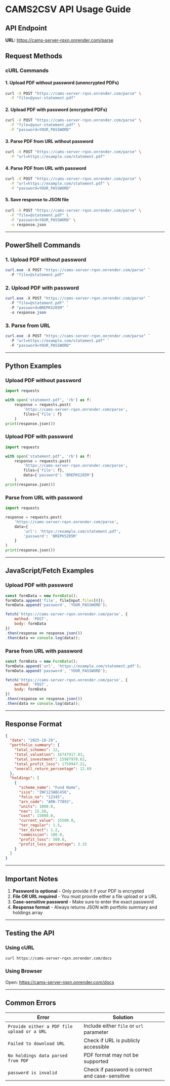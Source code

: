 # CAMS2CSV API Usage Guide

## API Endpoint
**URL:** https://cams-server-rqxn.onrender.com/parse

## Request Methods

### cURL Commands

#### 1. Upload PDF without password (unencrypted PDFs)
```bash
curl -X POST "https://cams-server-rqxn.onrender.com/parse" \
  -F "file=@your-statement.pdf"
```

#### 2. Upload PDF with password (encrypted PDFs)
```bash
curl -X POST "https://cams-server-rqxn.onrender.com/parse" \
  -F "file=@your-statement.pdf" \
  -F "password=YOUR_PASSWORD"
```

#### 3. Parse PDF from URL without password
```bash
curl -X POST "https://cams-server-rqxn.onrender.com/parse" \
  -F "url=https://example.com/statement.pdf"
```

#### 4. Parse PDF from URL with password
```bash
curl -X POST "https://cams-server-rqxn.onrender.com/parse" \
  -F "url=https://example.com/statement.pdf" \
  -F "password=YOUR_PASSWORD"
```

#### 5. Save response to JSON file
```bash
curl -X POST "https://cams-server-rqxn.onrender.com/parse" \
  -F "file=@statement.pdf" \
  -F "password=YOUR_PASSWORD" \
  -o response.json
```

---

## PowerShell Commands

### 1. Upload PDF without password
```powershell
curl.exe -X POST "https://cams-server-rqxn.onrender.com/parse" `
  -F "file=@statement.pdf"
```

### 2. Upload PDF with password
```powershell
curl.exe -X POST "https://cams-server-rqxn.onrender.com/parse" `
  -F "file=@statement.pdf" `
  -F "password=BREPK5205M" `
  -o response.json
```

### 3. Parse from URL
```powershell
curl.exe -X POST "https://cams-server-rqxn.onrender.com/parse" `
  -F "url=https://example.com/statement.pdf" `
  -F "password=YOUR_PASSWORD"
```

---

## Python Examples

### Upload PDF without password
```python
import requests

with open('statement.pdf', 'rb') as f:
    response = requests.post(
        'https://cams-server-rqxn.onrender.com/parse',
        files={'file': f}
    )
print(response.json())
```

### Upload PDF with password
```python
import requests

with open('statement.pdf', 'rb') as f:
    response = requests.post(
        'https://cams-server-rqxn.onrender.com/parse',
        files={'file': f},
        data={'password': 'BREPK5205M'}
    )
print(response.json())
```

### Parse from URL with password
```python
import requests

response = requests.post(
    'https://cams-server-rqxn.onrender.com/parse',
    data={
        'url': 'https://example.com/statement.pdf',
        'password': 'BREPK5205M'
    }
)
print(response.json())
```

---

## JavaScript/Fetch Examples

### Upload PDF with password
```javascript
const formData = new FormData();
formData.append('file', fileInput.files[0]);
formData.append('password', 'YOUR_PASSWORD');

fetch('https://cams-server-rqxn.onrender.com/parse', {
    method: 'POST',
    body: formData
})
.then(response => response.json())
.then(data => console.log(data));
```

### Parse from URL with password
```javascript
const formData = new FormData();
formData.append('url', 'https://example.com/statement.pdf');
formData.append('password', 'YOUR_PASSWORD');

fetch('https://cams-server-rqxn.onrender.com/parse', {
    method: 'POST',
    body: formData
})
.then(response => response.json())
.then(data => console.log(data));
```

---

## Response Format

```json
{
  "date": "2025-10-28",
  "portfolio_summary": {
    "total_schemes": 12,
    "total_valuation": 16747917.83,
    "total_investment": 15987970.62,
    "total_profit_loss": 1759947.21,
    "overall_return_percentage": 12.69
  },
  "holdings": [
    {
      "scheme_name": "Fund Name",
      "isin": "INF123ABC456",
      "folio_no": "12345",
      "arn_code": "ARN-77893",
      "units": 1000.0,
      "nav": 15.50,
      "cost": 15000.0,
      "current_value": 15500.0,
      "ter_regular": 1.5,
      "ter_direct": 1.2,
      "commission": 100.0,
      "profit_loss": 500.0,
      "profit_loss_percentage": 3.33
    }
  ]
}
```

---

## Important Notes

1. **Password is optional** - Only provide it if your PDF is encrypted
2. **File OR URL required** - You must provide either a file upload or a URL
3. **Case-sensitive password** - Make sure to enter the exact password
4. **Response format** - Always returns JSON with portfolio summary and holdings array

---

## Testing the API

### Using cURL
```bash
curl https://cams-server-rqxn.onrender.com/docs
```

### Using Browser
Open: https://cams-server-rqxn.onrender.com/docs

---

## Common Errors

| Error | Solution |
|-------|----------|
| `Provide either a PDF file upload or a URL` | Include either `file` or `url` parameter |
| `Failed to download URL` | Check if URL is publicly accessible |
| `No holdings data parsed from PDF` | PDF format may not be supported |
| `password is invalid` | Check if password is correct and case-sensitive |

